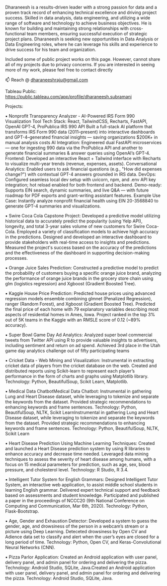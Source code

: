 Dharaneesh is a results-driven leader with a strong passion for data and a proven track record of enhancing technical excellence and driving project success. Skilled in data analysis, data engineering, and utilizing a wide range of software and technology to achieve business objectives. He is known for building and maintaining strong relationships with cross-functional team members, ensuring successful execution of strategic project plans. Dharaneesh is seeking new opportunities in Data Analysis or Data Engineering roles, where he can leverage his skills and experience to drive success for his team and organization. 

Included some of public project works on this page. However, cannot share all of my projects due to privacy concerns. If you are interested in seeing more of my work, please feel free to contact directly

📫 Reach @ dharaneeshraju@gmail.com

Tableau Public: https://public.tableau.com/app/profile/dharaneesh.subramani

Projects:

▪ Nonprofit Transparency Analyzer - AI-Powered IRS Form 990 Visualization Tool
Tech Stack: React, TailwindCSS, Recharts, FastAPI, OpenAI GPT-4, ProPublica IRS 990 API
Built a full-stack AI platform that transforms IRS Form 990 data (2011–present) into interactive dashboards and GPT-4–generated financial insights — saving organizations $200K+ in manual analysis costs
AI Integration: Engineered dual FastAPI microservices — one for ingesting 990 data via the ProPublica API and another to generate financial summaries & answer queries using OpenAI’s GPT-4.
Frontend: Developed an interactive React + Tailwind interface with Recharts to visualize multi-year trends (revenue, expenses, assets).
Conversational Analytics: Enabled users to ask financial questions (e.g., "How did expenses change?") with contextual GPT-4 answers grounded in IRS data.
DevOps: Configured seamless local dev setup with uvicorn, npm, and .env API key integration; hot reload enabled for both frontend and backend.
Demo-ready: Supports EIN search, dynamic summaries, and live Q&A — with future roadmap for PDF exports and grant-writing assistant features.
Example Use Case: Instantly analyze nonprofit financial health using EIN 20-3568840 to generate GPT-4 summaries and visualizations.

▪ Swire Coca Cola Capstone Project: Developed a predictive model utilizing historical data to accurately predict the popularity (using Yelp API), longevity, and total 3-year sales volume of new customers for Swire Coca-Cola. Employed a variety of classification models to achieve high accuracy in the predictions. Designed and developed an interactive dashboard to provide stakeholders with real-time access to insights and predictions. Measured the project's success based on the accuracy of the predictions and the effectiveness of the dashboard in supporting decision-making processes.

▪ Orange Juice Sales Prediction: Constructed a predictive model to predict the probability of customers buying a specific orange juice brand, analyzing the performance of orange juice brands in the grocery store chain using glm (logistics regression) and Xgboost (Gradient Boosted Tree).

▪ Kaggle House Price Prediction: Predicted house prices using advanced regression models ensemble combining glmnet (Penalized Regression), ranger (Random Forest), and Xgboost (Gradient Boosted Tree). Predicted the final price of each home with 79 explanatory variables describing most aspects of residential homes in Ames, Iowa. Project ranked in the top 3% out of 5K teams in the Kaggle with an RMSLE score of 0.12 (~89% accuracy). 

▪ Super Bowl Game Day Ad Analytics: Analyzed super bowl commercial tweets from Twitter API using R to provide valuable insights to advertisers, including sentiment and return on ad spend. Achieved 3rd place in the Utah game day analytics challenge out of fifty participating teams

▪ Cricket Data - Web Mining and Visualization: Instrumental in extracting cricket data of players from the cricket database on the web. Created and distributed reports using Scikit-learn to represent each player’s performance in the form of charts and graphs using Matplotlib library. Technology: Python, BeautifulSoup, Scikit Learn, Matplotlib.

▪ Medical Data ChatbotMedical Data Chatbot: Instrumental in gathering Lung and Heart Disease dataset, while leveraging to tokenize and separate the keywords from the dataset. Provided strategic recommendations to enhancing keywords and frame sentences. Technology: Python, BeautifulSoup, NLTK, Scikit LearnInstrumental in gathering Lung and Heart Disease dataset, while leveraging to tokenize and separate the keywords from the dataset. Provided strategic recommendations to enhancing keywords and frame sentences. Technology: Python, BeautifulSoup, NLTK, Scikit Learn

▪ Heart Disease Prediction Using Machine Learning Techniques: Created and launched a Heart Disease prediction system by using R libraries to enhance accuracy and decrease time needed. Leveraged data mining techniques to assess the severity of heart disease among humans, with a focus on 15 medical parameters for prediction, such as age, sex, blood pressure, and cholesterol level. Technology: R Studio, R 3.4.

▪ Intelligent Tutor System for English Grammars: Designed Intelligent Tutor System, an interactive web application, to assist middle school students in learning English grammar. Delivered expert technical support and feedback based on assessments and student knowledge. Participated and published a paper in the proceedings of NCCC20 (9th National Conference on Computing and Communication, Mar 6th, 2020). Technology: Python, Flask-Bootstrap.

▪ Age, Gender and Exhaustion Detector: Developed a system to guess the gender, age, and drowsiness of the person in a webcam’s stream or a picture using Deep Learning. Deteceted drowsiness by Open CV and Adience data set to classify and alert when the user’s eyes are closed for a long period of time. Technology: Python, Open CV, and Keras-Convolutional Neural Networks (CNN).

▪ Pizza Parlor Application: Created an Android application with user panel, delivery panel, and admin panel for ordering and delivering the pizza. Technology: Android Studio, SQLite, Java.Created an Android application with user panel, delivery panel, and admin panel for ordering and delivering the pizza. Technology: Android Studio, SQLite, Java.

<!---
dharaneesh-s/dharaneesh-s is a ✨ special ✨ repository because its `README.md` (this file) appears on your GitHub profile.
You can click the Preview link to take a look at your changes.
--->


